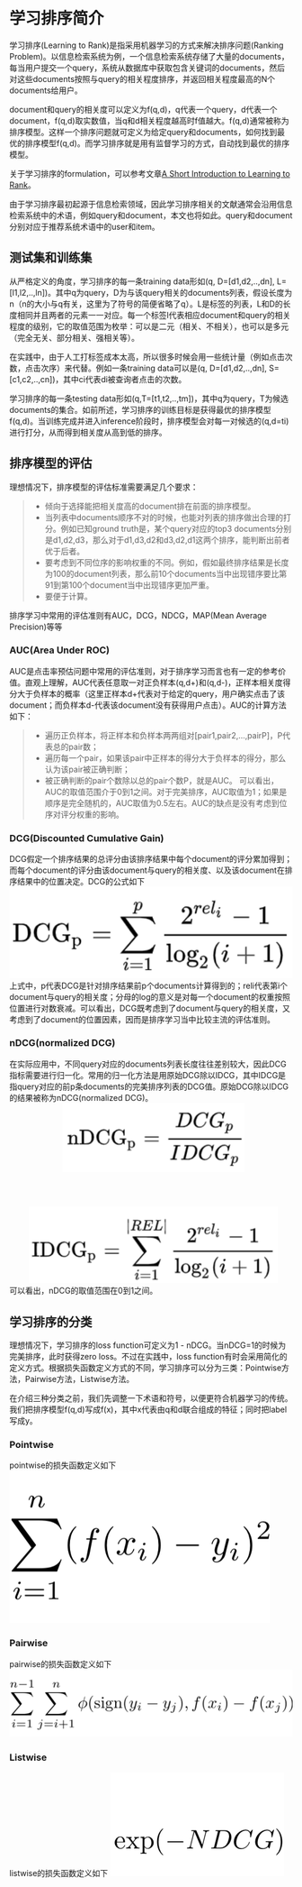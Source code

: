 # 学习排序简介
学习排序(Learning to Rank)是指采用机器学习的方式来解决排序问题(Ranking Problem)。以信息检索系统为例，一个信息检索系统存储了大量的documents，每当用户提交一个query，系统从数据库中获取包含关键词的documents，然后对这些documents按照与query的相关程度排序，并返回相关程度最高的N个documents给用户。

document和query的相关度可以定义为f(q,d)，q代表一个query，d代表一个document，f(q,d)取实数值，当q和d相关程度越高时f值越大。f(q,d)通常被称为排序模型。这样一个排序问题就可定义为给定query和documents，如何找到最优的排序模型f(q,d)。而学习排序就是用有监督学习的方式，自动找到最优的排序模型。

关于学习排序的formulation，可以参考文章[A Short Introduction to Learning to Rank][1]。

由于学习排序最初起源于信息检索领域，因此学习排序相关的文献通常会沿用信息检索系统中的术语，例如query和document，本文也将如此。query和document分别对应于推荐系统术语中的user和item。

## 测试集和训练集
从严格定义的角度，学习排序的每一条training data形如(q, D=[d1,d2,..,dn], L=[l1,l2,..,ln])。其中q为query，D为与该query相关的documents列表，假设长度为n（n的大小与q有关，这里为了符号的简便省略了q）。L是标签的列表，L和D的长度相同并且两者的元素一一对应。每一个标签l代表相应document和query的相关程度的级别，它的取值范围为枚举：可以是二元（相关、不相关），也可以是多元（完全无关、部分相关、强相关等）。

在实践中，由于人工打标签成本太高，所以很多时候会用一些统计量（例如点击次数，点击次序）来代替。例如一条training data可以是(q, D=[d1,d2,..,dn], S=[c1,c2,..,cn])，其中ci代表di被查询者点击的次数。

学习排序的每一条testing data形如(q,T=[t1,t2,..,tm])，其中q为query，T为候选documents的集合。如前所述，学习排序的训练目标是获得最优的排序模型f(q,d)。当训练完成并进入inference阶段时，排序模型会对每一对候选的(q,d=ti)进行打分，从而得到相关度从高到低的排序。

## 排序模型的评估
理想情况下，排序模型的评估标准需要满足几个要求：
>* 倾向于选择能把相关度高的document排在前面的排序模型。
>* 当列表中documents顺序不对的时候，也能对列表的排序做出合理的打分。例如已知ground truth是，某个query对应的top3 documents分别是d1,d2,d3，那么对于d1,d3,d2和d3,d2,d1这两个排序，能判断出前者优于后者。
>* 要考虑到不同位序的影响权重的不同。例如，假如最终排序结果是长度为100的document列表，那么前10个documents当中出现错序要比第91到第100个document当中出现错序更加严重。
>* 要便于计算。

排序学习中常用的评估准则有AUC，DCG，NDCG，MAP(Mean Average Precision)等等
### AUC(Area Under ROC)
AUC是点击率预估问题中常用的评估准则，对于排序学习而言也有一定的参考价值。直观上理解，AUC代表任意取一对正负样本(q,d+)和(q,d-)，正样本相关度得分大于负样本的概率（这里正样本d+代表对于给定的query，用户确实点击了该document；而负样本d-代表该document没有获得用户点击）。AUC的计算方法如下：
>* 遍历正负样本，将正样本和负样本两两组对[pair1,pair2,...,pairP]，P代表总的pair数；
>* 遍历每一个pair，如果该pair中正样本的得分大于负样本的得分，那么认为该pair被正确判断；
>* 被正确判断的pair个数除以总的pair个数P，就是AUC。
可以看出，AUC的取值范围介于0到1之间。对于完美排序，AUC取值为1；如果是顺序是完全随机的，AUC取值为0.5左右。AUC的缺点是没有考虑到位序对评分权重的影响。

### DCG(Discounted Cumulative Gain)
DCG假定一个排序结果的总评分由该排序结果中每个document的评分累加得到；而每个document的评分由该document与query的相关度、以及该document在排序结果中的位置决定。DCG的公式如下
![Image text](https://github.com/pengxiaoo/recommender-system/blob/master/imgs/DCG.png)
上式中，p代表DCG是针对排序结果前p个documents计算得到的；reli代表第i个document与query的相关度；分母的log的意义是对每一个document的权重按照位置进行对数衰减。可以看出，DCG既考虑到了document与query的相关度，又考虑到了document的位置因素，因而是排序学习当中比较主流的评估准则。
### nDCG(normalized DCG)
在实际应用中，不同query对应的documents列表长度往往差别较大，因此DCG指标需要进行归一化。常用的归一化方法是用原始DCG除以IDCG，其中IDCG是指query对应的前p条documents的完美排序列表的DCG值。原始DCG除以IDCG的结果被称为nDCG(normalized DCG)。
![Image text](https://github.com/pengxiaoo/recommender-system/blob/master/imgs/IDCG.png)
可以看出，nDCG的取值范围在0到1之间。

## 学习排序的分类
理想情况下，学习排序的loss function可定义为1 - nDCG。当nDCG=1的时候为完美排序，此时获得zero loss。不过在实践中，loss function有时会采用简化的定义方式。根据损失函数定义方式的不同，学习排序可以分为三类：Pointwise方法，Pairwise方法，Listwise方法。

在介绍三种分类之前，我们先调整一下术语和符号，以便更符合机器学习的传统。我们把排序模型f(q,d)写成f(x)，其中x代表由q和d联合组成的特征；同时把label写成y。

### Pointwise
pointwise的损失函数定义如下
![Image text](https://github.com/pengxiaoo/recommender-system/blob/master/imgs/pointwise-loss.png)

### Pairwise
pairwise的损失函数定义如下
![Image text](https://github.com/pengxiaoo/recommender-system/blob/master/imgs/pairwise-loss.png)
### Listwise
listwise的损失函数定义如下
![Image text](https://github.com/pengxiaoo/recommender-system/blob/master/imgs/listwise-loss.png)

[1]: http://times.cs.uiuc.edu/course/598f14/l2r.pdf
[2]: https://tech.meituan.com/2018/12/20/head-in-l2r.html
[3]: https://quinonero.net/Publications/predicting-clicks-facebook.pdf

